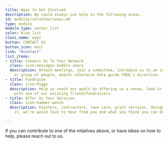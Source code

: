 ```yaml
---
title: Ways to Get Involved
description: We could always use help in the following areas.
id: modules/volunteer/ways.md
type: module
module_type: center_list
color: blue_list
class_name: ways
button: CONTACT US
button_icon: mail
link: "#contact"
list_items:
- title: Connect Us To Your Network
  class: icon-messages-bubble-share
  description: Attend meetings, join a committee, introduce us to an influential person
    or group of people, and/or otherwise help guide FNSE's direction.
- title: Fundraise
  class: icon-Piggy
  description: Help us reach our goals by offering us a venue, lead or host an event, or lend us your time or treasure
    with one of our existing friend/fundraisers.
- title: Offer Us Your Services
  class: icon-hammer-wench
  description: Painters, contractors, lawn care, print services, design, IT. You name
    it, we’re would love to hear from you and what you think you can do for FNSE!

---
```

If you can contribute to one of the intiatives above, or have ideas on how to help, please reach out to us.